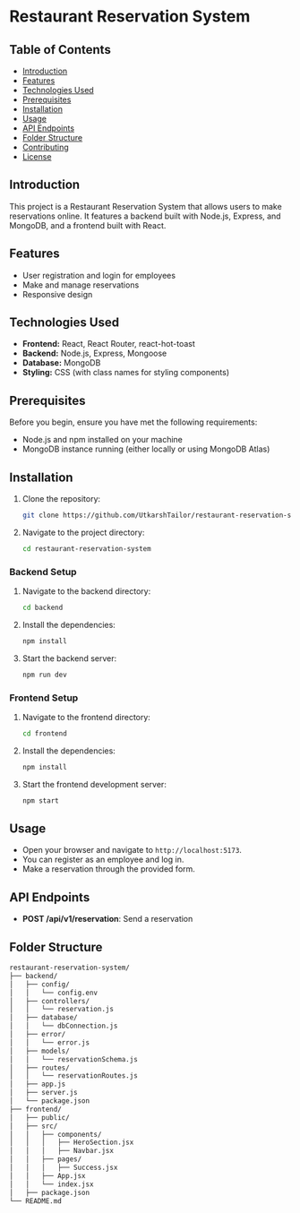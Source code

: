 # Restaurant Reservation System

## Table of Contents
- [Introduction](#introduction)
- [Features](#features)
- [Technologies Used](#technologies-used)
- [Prerequisites](#prerequisites)
- [Installation](#installation)
- [Usage](#usage)
- [API Endpoints](#api-endpoints)
- [Folder Structure](#folder-structure)
- [Contributing](#contributing)
- [License](#license)

## Introduction
This project is a Restaurant Reservation System that allows users to make reservations online. It features a backend built with Node.js, Express, and MongoDB, and a frontend built with React.

## Features
- User registration and login for employees
- Make and manage reservations
- Responsive design

## Technologies Used
- **Frontend:** React, React Router, react-hot-toast
- **Backend:** Node.js, Express, Mongoose
- **Database:** MongoDB
- **Styling:** CSS (with class names for styling components)

## Prerequisites
Before you begin, ensure you have met the following requirements:
- Node.js and npm installed on your machine
- MongoDB instance running (either locally or using MongoDB Atlas)

## Installation
1. Clone the repository:
    ```sh
    git clone https://github.com/UtkarshTailor/restaurant-reservation-system.git
    ```
2. Navigate to the project directory:
    ```sh
    cd restaurant-reservation-system
    ```

### Backend Setup
1. Navigate to the backend directory:
    ```sh
    cd backend
    ```
2. Install the dependencies:
    ```sh
    npm install
    ```
3. Start the backend server:
    ```sh
    npm run dev
    ```

### Frontend Setup
1. Navigate to the frontend directory:
    ```sh
    cd frontend
    ```
2. Install the dependencies:
    ```sh
    npm install
    ```
3. Start the frontend development server:
    ```sh
    npm start
    ```

## Usage
- Open your browser and navigate to `http://localhost:5173`.
- You can register as an employee and log in.
- Make a reservation through the provided form.

## API Endpoints
- **POST /api/v1/reservation**: Send a reservation

## Folder Structure
```sh
restaurant-reservation-system/
├── backend/
│   ├── config/
│   │   └── config.env
│   ├── controllers/
│   │   └── reservation.js
│   ├── database/
│   │   └── dbConnection.js
│   ├── error/
│   │   └── error.js
│   ├── models/
│   │   └── reservationSchema.js
│   ├── routes/
│   │   └── reservationRoutes.js
│   ├── app.js
│   ├── server.js
│   └── package.json
├── frontend/
│   ├── public/
│   ├── src/
│   │   ├── components/
│   │   │   ├── HeroSection.jsx
│   │   │   ├── Navbar.jsx
│   │   ├── pages/
│   │   │   ├── Success.jsx
│   │   ├── App.jsx
│   │   └── index.jsx
│   ├── package.json
└── README.md
